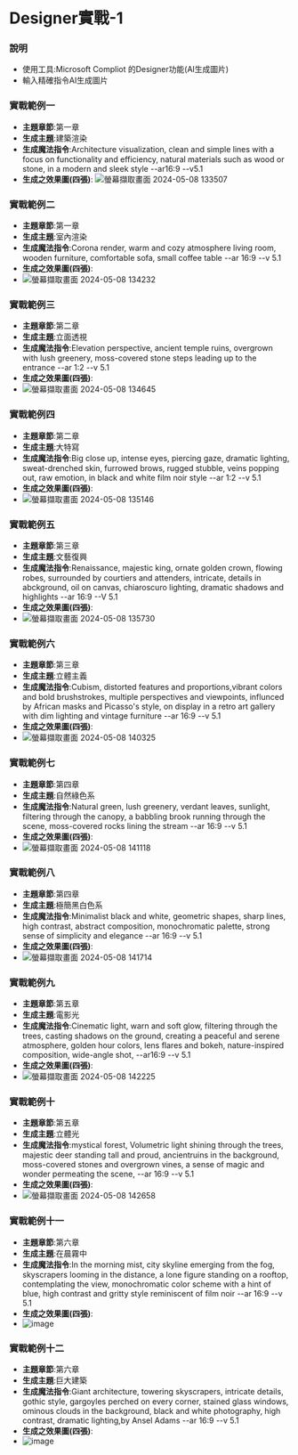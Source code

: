 # Designer實戰-1
### 說明
- 使用工具:Microsoft Compliot 的Designer功能(AI生成圖片)
- 輸入精確指令AI生成圖片
### 實戰範例一
- **主題章節**:第一章
- **生成主題**:建築渲染
- **生成魔法指令**:Architecture visualization, clean and simple lines with a focus on functionality and efficiency, natural materials such as wood or stone, in a modern and sleek style --ar16:9 --v5.1
- **生成之效果圖(四張)**:
![螢幕擷取畫面 2024-05-08 133507](https://github.com/shawnhuang125/GenAI/assets/144863384/0b62c152-561b-4d45-a6f9-f32599556c75)


### 實戰範例二
- **主題章節**:第一章
- **生成主題**:室內渲染
- **生成魔法指令**:Corona render, warm and cozy atmosphere living room, wooden furniture, comfortable sofa, small coffee table --ar 16:9 --v 5.1
- **生成之效果圖(四張)**:
- ![螢幕擷取畫面 2024-05-08 134232](https://github.com/shawnhuang125/GenAI/assets/144863384/6e4d2de5-6333-4228-9328-d5583d605fba)


### 實戰範例三
- **主題章節**:第二章
- **生成主題**:立面透視
- **生成魔法指令**:Elevation perspective, ancient temple ruins, overgrown with lush greenery, moss-covered stone steps leading up to the entrance --ar 1:2 --v 5.1
- **生成之效果圖(四張)**:
- ![螢幕擷取畫面 2024-05-08 134645](https://github.com/shawnhuang125/GenAI/assets/144863384/5e3a18dc-3c29-4d65-8580-73d5830dc815)

### 實戰範例四
- **主題章節**:第二章
- **生成主題**:大特寫
- **生成魔法指令**:Big close up, intense eyes, piercing gaze, dramatic lighting, sweat-drenched skin, furrowed brows, rugged stubble, veins popping out, raw emotion, in black and white film noir style --ar 1:2 --v 5.1
- **生成之效果圖(四張)**:
- ![螢幕擷取畫面 2024-05-08 135146](https://github.com/shawnhuang125/GenAI/assets/144863384/ea3ad0a4-4680-4b54-b6c5-686f7b9ea1af)
### 實戰範例五
- **主題章節**:第三章
- **生成主題**:文藝復興
- **生成魔法指令**:Renaissance, majestic king, ornate golden crown, flowing robes, surrounded by courtiers and attenders, intricate, details in abckground, oil on canvas, chiaroscuro lighting, dramatic shadows and highlights --ar 16:9 --V 5.1
- **生成之效果圖(四張)**:
- ![螢幕擷取畫面 2024-05-08 135730](https://github.com/shawnhuang125/GenAI/assets/144863384/e7fbe992-435d-43b0-bfe0-0f34449a656d)
### 實戰範例六
- **主題章節**:第三章
- **生成主題**:立體主義
- **生成魔法指令**:Cubism, distorted features and proportions,vibrant colors and bold brushstrokes, multiple perspectives and viewpoints, influnced by African masks and Picasso's style, on display in a retro art gallery with dim lighting and vintage furniture --ar 16:9 --v 5.1
- **生成之效果圖(四張)**:
- ![螢幕擷取畫面 2024-05-08 140325](https://github.com/shawnhuang125/GenAI/assets/144863384/aededfd6-590c-48a3-892c-80b277c4f5cb)
### 實戰範例七
- **主題章節**:第四章
- **生成主題**:自然綠色系
- **生成魔法指令**:Natural green, lush greenery, verdant leaves, sunlight, filtering through the canopy, a babbling brook running through the scene, moss-covered rocks lining the stream --ar 16:9 --v 5.1
- **生成之效果圖(四張)**:
- ![螢幕擷取畫面 2024-05-08 141118](https://github.com/shawnhuang125/GenAI/assets/144863384/2250b031-bc53-405a-ac95-bd822e560da0)

### 實戰範例八
- **主題章節**:第四章
- **生成主題**:極簡黑白色系
- **生成魔法指令**:Minimalist black and white, geometric shapes, sharp lines, high contrast, abstract composition, monochromatic palette, strong sense of simplicity and elegance --ar 16:9 --v 5.1
- **生成之效果圖(四張)**:
- ![螢幕擷取畫面 2024-05-08 141714](https://github.com/shawnhuang125/GenAI/assets/144863384/c55a315d-b82c-4509-924a-7f47c18cc289)
### 實戰範例九
- **主題章節**:第五章
- **生成主題**:電影光
- **生成魔法指令**:Cinematic light, warn and soft glow, filtering through the trees, casting shadows on the ground, creating a peaceful and serene atmosphere, golden hour colors, lens flares and bokeh, nature-inspired composition, wide-angle shot, --ar16:9 --v 5.1
- **生成之效果圖(四張)**:
- ![螢幕擷取畫面 2024-05-08 142225](https://github.com/shawnhuang125/GenAI/assets/144863384/6a11a678-c4d8-48d9-bfd6-25e68ff5abce)
### 實戰範例十
- **主題章節**:第五章
- **生成主題**:立體光
- **生成魔法指令**:mystical forest, Volumetric light shining through the trees, majestic deer standing tall and proud, ancientruins in the background, moss-covered stones and overgrown vines, a sense of magic and wonder permeating the scene, --ar 16:9 --v 5.1
- **生成之效果圖(四張)**:
- ![螢幕擷取畫面 2024-05-08 142658](https://github.com/shawnhuang125/GenAI/assets/144863384/5e4e8953-3df7-4fb2-a5cc-a5d905a700b8)
### 實戰範例十一
- **主題章節**:第六章
- **生成主題**:在晨霧中
- **生成魔法指令**:In the morning mist, city skyline emerging from the fog, skyscrapers looming in the distance, a lone figure standing on a rooftop, contemplating the view, monochromatic color scheme with a hint of blue, high contrast and gritty style reminiscent of film noir --ar 16:9 --v 5.1
- **生成之效果圖(四張)**:
- ![image](https://github.com/shawnhuang125/GenAI/assets/144863384/c5f616e4-b8a2-45e9-8a4c-6c9935beaaa0)
### 實戰範例十二
- **主題章節**:第六章
- **生成主題**:巨大建築
- **生成魔法指令**:Giant architecture, towering skyscrapers, intricate details, gothic style, gargoyles perched on every corner, stained glass windows, ominous clouds in the background, black and white photography, high contrast, dramatic lighting,by Ansel Adams --ar 16:9 --v 5.1
- **生成之效果圖(四張)**:
- ![image](https://github.com/shawnhuang125/GenAI/assets/144863384/28cf832f-c85c-4756-9583-14f02129a748)



